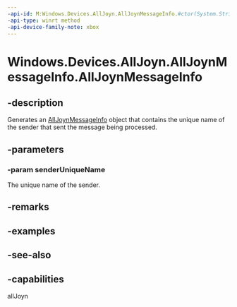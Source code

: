 ```yaml
---
-api-id: M:Windows.Devices.AllJoyn.AllJoynMessageInfo.#ctor(System.String)
-api-type: winrt method
-api-device-family-note: xbox
---
```


<!-- Method syntax
public AllJoynMessageInfo(System.String senderUniqueName)
-->

# Windows.Devices.AllJoyn.AllJoynMessageInfo.AllJoynMessageInfo

## -description
Generates an [AllJoynMessageInfo](alljoynmessageinfo.md) object that contains the unique name of the sender that sent the message being processed.

## -parameters
### -param senderUniqueName
The unique name of the sender.

## -remarks

## -examples

## -see-also


## -capabilities
allJoyn
